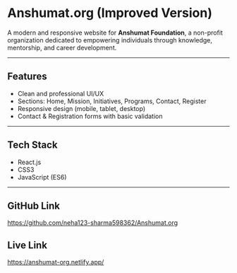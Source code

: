 #  Anshumat.org (Improved Version)

A modern and responsive website for **Anshumat Foundation**, a non-profit organization dedicated to empowering individuals through knowledge, mentorship, and career development.  

---

##  Features
- Clean and professional UI/UX  
- Sections: Home, Mission, Initiatives, Programs, Contact, Register  
- Responsive design (mobile, tablet, desktop)  
- Contact & Registration forms with basic validation  

---

##  Tech Stack
- React.js  
- CSS3  
- JavaScript (ES6)  

---

## GitHub Link
 https://github.com/neha123-sharma598362/Anshumat.org

## Live Link
https://anshumat-org.netlify.app/
